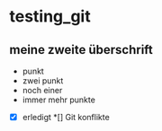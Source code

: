 
# testing_git

## meine zweite überschrift

* punkt
* zwei punkt
* noch einer
* immer mehr punkte

*[x] erledigt
*[] Git konflikte

